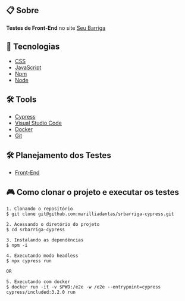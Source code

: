 <!-- <h1 align="center">
    <img src="">
</h1> -->

## 📋 Sobre
**Testes de Front-End** no site [Seu Barriga](https://seubarriga.wcaquino.me/)

<!-- ### ✅ Fazer um registro com sucesso
<h1 align="center">
    <img src="cypress/img/registerSuscess.cy.js.gif">
</h1>

### ✅ Validar mensagem de erro durante o registro
<h1 align="center">
    <img src="cypress/img/fieldsRequired.cy.js.gif">
</h1> -->

<!-- <h1 align="center">
    <img src="cypress/img/user.cy.js.gif">
</h1> -->

## 🚀 Tecnologias
- [CSS](https://developer.mozilla.org/pt-BR/docs/Web/CSS)
- [JavaScript](https://developer.mozilla.org/pt-BR/docs/Aprender/JavaScript)
- [Npm](https://www.npmjs.com/)
- [Node](https://nodejs.org/en/)


## 🛠️ Tools
- [Cypress](https://www.cypress.io/)
- [Visual Studio Code](https://code.visualstudio.com)
- [Docker](https://www.docker.com/)
- [Git](https://git-scm.com/)

## 🛠️ Planejamento dos Testes
- [Front-End](https://www.cypress.io/)


## 🎮 Como clonar o projeto e executar os testes
```
1. Clonando o repositório 
$ git clone git@github.com:marilliadantas/srbarriga-cypress.git

2. Acessando o diretório do projeto 
$ cd srbarriga-cypress

3. Instalando as dependências 
$ npm -i

4. Executando modo headless
$ npx cypress run

OR

5. Executando com docker
$ docker run -it -v $PWD:/e2e -w /e2e --entrypoint=cypress cypress/included:3.2.0 run
```